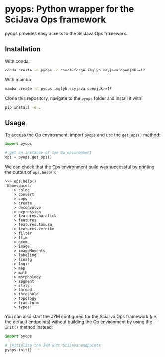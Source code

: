 pyops: Python wrapper for the SciJava Ops framework
===

pyops provides easy access to the SciJava Ops framework.

## Installation

With conda:

```bash
conda create -n pyops -c conda-forge imglyb scyjava openjdk>=17
```

With mamba

```bash
mamba create -n pyops imglyb scyjava openjdk>=17
```

Clone this repository, navigate to the `pyops` folder and install it with:

```bash
pip install -e .
```

## Usage

To access the Op environment, import `pyops` and use the `get_ops()` method:

```python
import pyops

# get an instance of the Op environment
ops = pyops.get_ops()
```

We can check that the Ops environment build was successful by printing the output of `ops.help()`:

```
>>> ops.help()
'Namespaces:
	> coloc
	> convert
	> copy
	> create
	> deconvolve
	> expression
	> features.haralick
	> features
	> features.tamura
	> features.zernike
	> filter
	> flim
	> geom
	> image
	> imageMoments
	> labeling
	> linalg
	> logic
	> map
	> math
	> morphology
	> segment
	> stats
	> thread
	> threshold
	> topology
	> transform
	> types'
```

You can also start the JVM configured for the SciJava Ops framework (_i.e._ the default endpoints)
without building the Op environment by using the `init()` method instead:

```python
import pyops

# initialize the JVM with SciJava endpoints
pyops.init()
```
